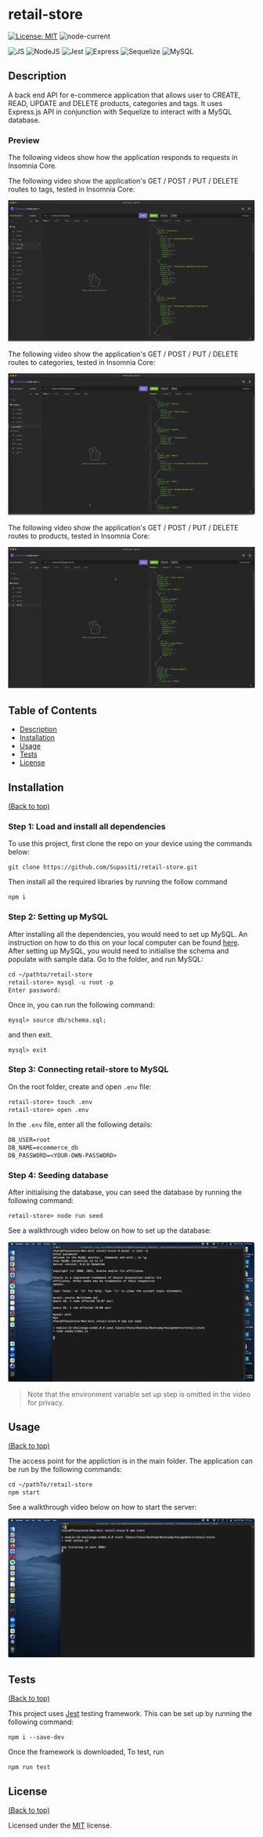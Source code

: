 # retail-store

[![License: MIT](https://img.shields.io/badge/License-MIT-yellow.svg)](https://opensource.org/licenses/MIT)
![node-current](https://img.shields.io/node/v/inquirer)

![JS](https://img.shields.io/badge/JavaScript-F7DF1E?style=for-the-badge&logo=javascript&logoColor=black)
![NodeJS](https://img.shields.io/badge/Node.js-43853D?style=for-the-badge&logo=node.js&logoColor=white)
![Jest](https://img.shields.io/badge/Jest-944058?style=for-the-badge&logo=jest&logoColor=white)
![Express](https://img.shields.io/badge/Express.js-404D59?style=for-the-badge)
![Sequelize](https://img.shields.io/badge/sequelize-white?style=for-the-badge&logo=sequelize&logoColor=blue)
![MySQL](https://img.shields.io/badge/mysql-4479A1?style=for-the-badge&logo=mysql&logoColor=white)


## <h2 id="description"> Description </h2>

A back end API for e-commerce application that allows user to CREATE, READ, UPDATE and DELETE products, categories and tags. It uses Express.js API in conjunction with Sequelize to interact with a MySQL database.


### <h3 id="preview"> Preview </h3>

The following videos show how the application responds to requests in Insomnia Core.


The following video show the application's GET / POST / PUT / DELETE routes to tags, tested in Insomnia Core:

[![walkthough-tags](./demo/screenshot-tags.png)](https://youtu.be/IVXsQnAGWxo)

The following video show the application's GET / POST / PUT / DELETE routes to categories, tested in Insomnia Core:

[![walkthough](./demo/screenshot-categories.png)](https://youtu.be/dQJIN7p0eY8)

The following video show the application's GET / POST / PUT / DELETE routes to products, tested in Insomnia Core:

[![walkthough](./demo/screenshot-products.png)](https://youtu.be/LNoLeLV887g)



## <h2 id="table-of-contents"> Table of Contents </h2>

- [Description](#description)
- [Installation](#installation)
- [Usage](#usage)
- [Tests](#tests)
- [License](#license)


## <h2 id="installation"> Installation </h2>
[(Back to top)](#table-of-content)


### Step 1: Load and install all dependencies

To use this project, first clone the repo on your device using the commands below:

    git clone https://github.com/Supasiti/retail-store.git

Then install all the required libraries by running the follow command

    npm i 



### Step 2: Setting up MySQL

After installing all the dependencies, you would need to set up MySQL. An instruction on how to do this on your local computer can be found [here](https://www.mysql.com). After setting up MySQL, you would need to initialise the schema and populate with sample data. Go to the folder, and run MySQL:
  
    cd ~/pathto/retail-store
    retail-store> mysql -u root -p
    Enter password: 

Once in, you can run the following command:

    mysql> source db/schema.sql;

and then exit.

    mysql> exit



### Step 3: Connecting retail-store to MySQL 

On the root folder, create and open `.env` file:

    retail-store> touch .env
    retail-store> open .env

In the `.env` file, enter all the following details:

    DB_USER=root
    DB_NAME=ecommerce_db
    DB_PASSWORD=<YOUR-OWN-PASSWORD>

### Step 4: Seeding database

After initialising the database, you can seed the database by running the following command:

    retail-store> node run seed
  
See a walkthrough video below on how to set up the database:

[![walkthough-db-setup](./demo/screenshot-setup.png)](https://youtu.be/txkuONNyS9A)

> Note that the environment variable set up step is omitted in the video for privacy.


## <h2 id="usage"> Usage </h2>
[(Back to top)](#table-of-content)

The access point for the appliction is in the main folder. The application can be run by the following commands:

    cd ~/pathTo/retail-store
    npm start

See a walkthrough video below on how to start the server:

[![walkthough-start](./demo/screenshot-start.png)](https://youtu.be/HEcDh_tpSU0)



## <h2 id="tests"> Tests </h2>
[(Back to top)](#table-of-content)

This project uses [Jest](https://jestjs.io) testing framework. This can be set up by running the following command:

    npm i --save-dev

Once the framework is downloaded, To test, run

    npm run test


## <h2 id="license"> License </h2>
[(Back to top)](#table-of-content)

Licensed under the [MIT](https://opensource.org/licenses/MIT) license.